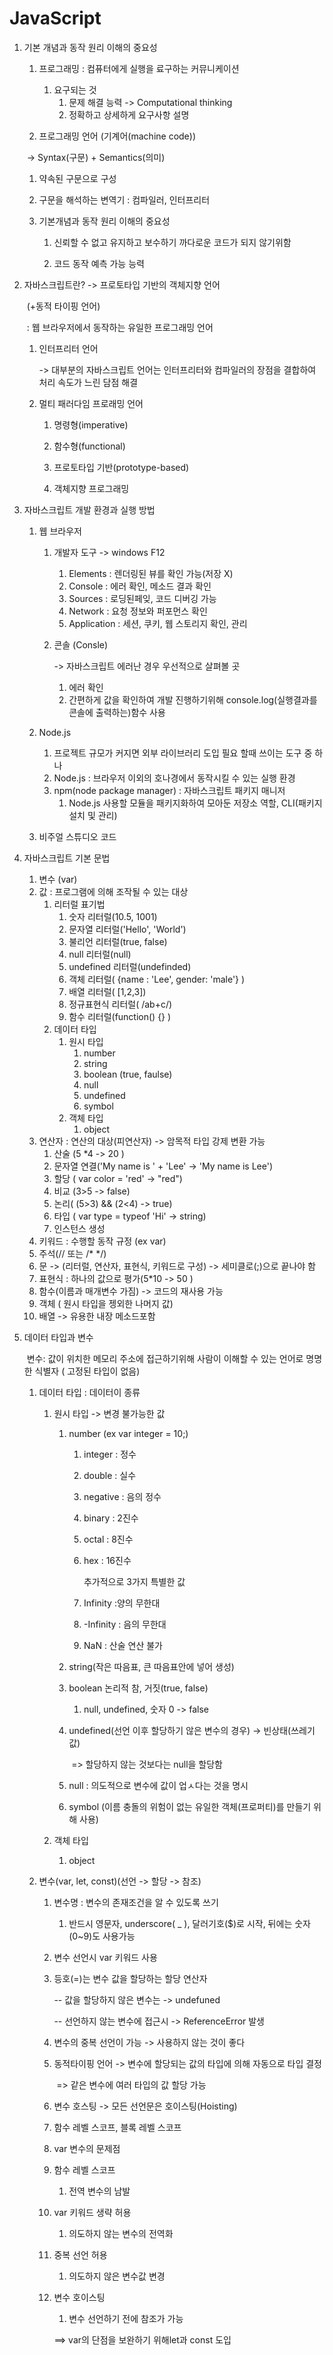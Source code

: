 # JavaScript #

1. 기본 개념과 동작 원리 이해의 중요성

   1. 프로그래밍 : 컴퓨터에게 실행을 료구하는 커뮤니케이션

      1. 요구되는 것
         1. 문제 해결 능력 -> Computational thinking
         2. 정확하고 상세하게 요구사항 설명

   2.  프로그래밍 언어 (기계어(machine code))  

      ​	-> Syntax(구문) + Semantics(의미)

      1.  약속된 구문으로 구성
      2. 구문을 해석하는 변역기 : 컴파일러, 인터프리터

   3. 기본개념과 동작 원리 이해의 중요성

      1. 신뢰할 수 없고 유지하고 보수하기 까다로운 코드가 되지 않기위함

      2. 코드 동작 예측 가능 능력

         

2. 자바스크립트란? -> 프로토타입 기반의 객체지향 언어

   ​		(+동적 타이핑 언어)

   ​	: 웹 브라우저에서 동작하는 유일한 프로그래밍 언어

   1. 인터프리터 언어

      -> 대부분의 자바스크립트 언어는 인터프리터와 컴파일러의 장점을 결합하여 처리 속도가 느린 담점 해결

   2. 멀티 패러다임 프로래밍 언어

      1. 명령형(imperative)

      2. 함수형(functional)

      3. 프로토타입 기반(prototype-based)

      4. 객체지향 프로그래밍

         

3. 자바스크립트 개발 환경과 실행 방법

   1. 웹 브라우저

      1. 개발자 도구 -> windows F12

         1. Elements : 렌더링된 뷰를 확인 가능(저장 X)
         2. Console : 에러 확인, 메소드 결과 확인
         3. Sources : 로딩된페잊, 코드  디버깅 가능
         4. Network : 요청 정보와 퍼포먼스 확인
         5. Application : 세션, 쿠키, 웹 스토리지 확인, 관리

      2. 콘솔 (Consle)

          -> 자바스크립트 에러난 경우 우선적으로 살펴볼 곳

         1. 에러 확인
         2. 간편하게 값을 확인하여 개발 진행하기위해 console.log(실행결과를 콘솔에 출력하는)함수 사용

   2. Node.js

      1. 프로젝트 규모가 커지면 외부 라이브러리 도입 필요 할때 쓰이는 도구 중 하나
      2. Node.js : 브라우저 이외의 호나경에서 동작시킬 수 있는 실행 환경
      3. npm(node package manager) : 자바스크립트 패키지 매니저
         1. Node.js 사용할 모듈을 패키지화하여 모아둔 저장소 역할, CLI(패키지 설치 및 관리)

   3. 비주얼 스튜디오 코드

      

4. 자바스크립트 기본 문법

   1. 변수 (var)
   2. 값 : 프로그램에 의해 조작될 수 있는 대상
      1. 리터럴 표기법
         1. 숫자 리터럴(10.5, 1001)
         2. 문자열 리터럴('Hello', 'World')
         3. 불리언 리터럴(true, false)
         4. null 리터럴(null)
         5. undefined 리터럴(undefinded)
         6. 객체 리터럴( {name : 'Lee', gender: 'male'} )
         7. 배열 리터럴( [1,2,3])
         8. 정규표현식 리터럴( /ab+c/)
         9. 함수 리터럴(function() {} )
      2. 데이터 타입
         1. 원시 타입
            1. number
            2. string
            3. boolean (true, faulse)
            4. null
            5. undefined
            6. symbol
         2. 객체 타입
            1. object
   3. 연산자 : 연산의 대상(피연산자) -> 암목적 타입 강제 변환 가능
      1. 산술 (5 *4 -> 20 )
      2. 문자열 연결('My name is ' + 'Lee' -> 'My name is Lee')
      3. 할당 (  var color = 'red' -> "red")
      4. 비교 (3>5 -> false)
      5. 논리( (5>3) && (2<4)  -> true)
      6. 타입 ( var type = typeof  'Hi' ->  string)
      7. 인스턴스 생성
   4. 키워드 : 수행할 동작 규정 (ex var)
   5. 주석(// 또는 /*  */)
   6. 문 -> (리터럴, 연산자, 표현식, 키워드로 구성) -> 세미클로(;)으로 끝나야 함
   7. 표현식 : 하나의 값으로 평가(5*10 -> 50 )
   8. 함수(이름과 매개변수 가짐) -> 코드의 재사용 가능
   9. 객체 ( 원시 타입을 젱외한 나머지 값)
   10. 배열 -> 유용한 내장 메소드포함

   

5. 데이터 타입과 변수

   ​	변수:  값이 위치한 메모리 주소에 접근하기위해 사람이 이해할 수 있는 언어로 명명한 식별자 ( 고정된 타입이 없음)

   1. 데이터 타입 : 데이터이 종류

      1. 원시 타입 -> 변경 불가능한 값

         1. number (ex  var integer = 10;)

            1. integer : 정수

            2. double : 실수

            3. negative : 음의 정수

            4. binary : 2진수

            5. octal : 8진수

            6. hex : 16진수

               추가적으로 3가지 특별한 값

            7. Infinity :양의 무한대

            8. -Infinity : 음의 무한대

            9. NaN : 산술 연산 불가

         2. string(작은 따음표, 큰 따음표안에 넣어 생성)

         3. boolean 논리적 참, 거짓(true, false)

            1. null, undefined, 숫자 0 -> false

         4. undefined(선언 이후 할당하기 않은 변수의 경우) -> 빈상태(쓰레기 값) 

            ​	=> 할당하지 않는 것보다는 null을 할당함

         5. null : 의도적으로 변수에 값이 업ㅅ다는 것을 명시

         6. symbol (이름 충돌의 위험이 없는 유일한 객체(프로퍼티)를 만들기 위해 사용)

      2. 객체 타입

         1. object

   2. 변수(var, let, const)(선언 -> 할당 -> 참조)

      1. 변수명 : 변수의 존재조건을 알 수 있도록 쓰기
      
         1. 반드시 영문자, underscore( _ ), 달러기호($)로 시작, 뒤에는 숫자(0~9)도 사용가능
      
      2. 변수 선언시 var  키워드 사용
      
      3. 등호(=)는 변수 값을 할당하는 할당 연산자
      
         -- 값을 할당하지 않은 변수는 -> undefuned
      
         -- 선언하지 않는 변수에 접근시 -> ReferenceError 발생
      
      4. 변수의 중복 선언이 가능 -> 사용하지 않는 것이 좋다
      
      5. 동적타이핑 언어 -> 변수에  할당되는 값의 타입에 의해 자동으로 타입 결정
      
         ​	=> 같은 변수에 여러 타입의 값 할당  가능
      
      6. 변수 호스팅 -> 모든 선언문은 호이스팅(Hoisting)
      
      7. 함수 레벨 스코프, 블록 레벨 스코프
      
      8.  var 변수의 문제점
      
         1. 함수 레벨 스코프
      
            1. 전역 변수의 남발
      
         2. var 키워드 생략 허용
      
            1. 의도하지 않는 변수의 전역화
      
         3. 중복 선언 허용
      
            1. 의도하지 않은 변수값 변경
      
         4. 변수 호이스팅
      
            1. 변수 선언하기 전에 참조가 가능
      
            ==> var의 단점을 보완하기  위해let과 const 도입
